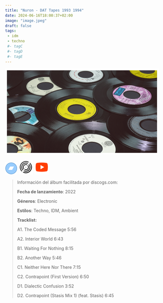 ```yaml
---
title: "Nuron - DAT Tapes 1993 1994"
date: 2024-06-16T18:00:37+02:00
image: "image.jpeg"
draft: false
tags:
 - idm
 - techno
 #- tagC
 #- tagD
 #- tagE
---
```

![cover](image.jpeg (Nuron - DAT-Tapes-1993-1994))
 
[![bandcamp](../links/svg/bandcamp.png (bandcamp))](https://nuron.bandcamp.com/album/dat-tapes-1993-1994)
[![discogs](../links/svg/discogs.png (discogs))](https://www.discogs.com/master/2869459)
[![youtube](../links/svg/youtube.png (youtube))](https://www.youtube.com/playlist?list=PLDVRfs7ZUX0UvddpcCAQbISar3wXY-FX-)
 
<!-- [![lastfm](../links/svg/lastfm.png (lastfm))]() -->
<!-- [![musicbrainz](../links/svg/musicbrainz.png (musicbrainz))]() -->
<!-- [![spotify](../links/svg/spotify.png (putify))]() -->
 
> Información del álbum facilitada por discogs.com:
> 
> **Fecha de lanzamiento**: 2022
> 
> **Géneros**: Electronic
> 
> **Estilos**: Techno, IDM, Ambient
> 
> **Tracklist:**
> 
>   A1. The Coded Message    5:56
> 
>   A2. Interior World    6:43
> 
>   B1. Waiting For Nothing    8:15
> 
>   B2. Another Way    5:46
> 
>   C1. Neither Here Nor There    7:15
> 
>   C2. Contrapoint (First Version)    6:50
> 
>   D1. Dialectic Confusion    3:52
> 
>   D2. Contrapoint (Stasis Mix 1) 
> (feat. Stasis)   6:45
> 
